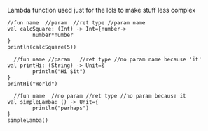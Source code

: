Lambda function used just for the lols to make stuff less complex

```
//fun name  //param  //ret type //param name
val calcSquare: (Int) -> Int={number->
        number*number
}
println(calcSquare(5))
  
  //fun name //param   //ret type //no param name because 'it'
val printHi: (String) -> Unit={
        println("Hi $it")
}
printHi("World")

  //fun name  //no param //ret type //no param because it 
val simpleLamba: () -> Unit={
        println("perhaps")
}
simpleLamba()
```